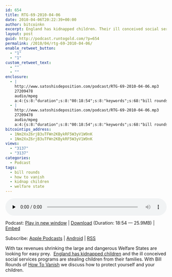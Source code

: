```yaml
---
id: 654
title: RTG-69-2010-04-06
date: 2010-04-06T20:22:39+00:00
author: bitcoinkn
excerpt: England has kidnapped children. Their ill conceived social services programs are taking children away from their families. How to protect your kids from the kidnappers.
layout: post
guid: http://podcast.runtogold.com/?p=654
permalink: /2010/04/rtg-69-2010-04-06/
enable_retweet_button:
  - "1"
  - "1"
custom_retweet_text:
  - ""
  - ""
enclosure:
  - |
    http://www.satoshisdeposition.com/podcast/RTG-69-2010-04-06.mp3
    27209478
    audio/mpeg
    a:4:{s:8:"duration";s:8:"00:18:54";s:8:"keywords";s:68:"bill rounds, how to vanish, welfare states, england kidnaps children";s:6:"author";s:17:"Trace Mayer, J.D.";s:8:"explicit";s:1:"0";}
  - |
    http://www.satoshisdeposition.com/podcast/RTG-69-2010-04-06.mp3
    27209478
    audio/mpeg
    a:4:{s:8:"duration";s:8:"00:18:54";s:8:"keywords";s:68:"bill rounds, how to vanish, welfare states, england kidnaps children";s:6:"author";s:17:"Trace Mayer, J.D.";s:8:"explicit";s:1:"0";}
bitcointips_address:
  - 1Nm2XxZ6rjB3uTFWn2KBykRF5W3yV1W9nK
  - 1Nm2XxZ6rjB3uTFWn2KBykRF5W3yV1W9nK
views:
  - "3137"
  - "3137"
categories:
  - Podcast
tags:
  - bill rounds
  - how to vanish
  - kidnap children
  - welfare state
---
```

<!--powerpress_player-->

<div class="powerpress_player" id="powerpress_player_5660">
  <audio class="wp-audio-shortcode" id="audio-654-71" preload="none" style="width: 100%;" controls="controls"><source type="audio/mpeg" src="http://media.blubrry.com/bitcoinruntogold/p/www.satoshisdeposition.com/podcast/RTG-69-2010-04-06.mp3?_=71" /><a href="http://media.blubrry.com/bitcoinruntogold/p/www.satoshisdeposition.com/podcast/RTG-69-2010-04-06.mp3">http://media.blubrry.com/bitcoinruntogold/p/www.satoshisdeposition.com/podcast/RTG-69-2010-04-06.mp3</a></audio>
</div>

<p class="powerpress_links powerpress_links_mp3">
  Podcast: <a href="http://media.blubrry.com/bitcoinruntogold/p/www.satoshisdeposition.com/podcast/RTG-69-2010-04-06.mp3" class="powerpress_link_pinw" target="_blank" title="Play in new window" onclick="return powerpress_pinw('https://www.bitcoin.kn/?powerpress_pinw=654-podcast');" rel="nofollow">Play in new window</a> | <a href="http://media.blubrry.com/bitcoinruntogold/s/www.satoshisdeposition.com/podcast/RTG-69-2010-04-06.mp3" class="powerpress_link_d" title="Download" rel="nofollow" download="RTG-69-2010-04-06.mp3">Download</a> (Duration: 18:54 &#8212; 25.9MB) | <a href="#" class="powerpress_link_e" title="Embed" onclick="return powerpress_show_embed('654-podcast');" rel="nofollow">Embed</a>
</p>

<p class="powerpress_embed_box" id="powerpress_embed_654-podcast" style="display: none;">
  <input id="powerpress_embed_654-podcast_t" type="text" value="<iframe width=&quot;320&quot; height=&quot;30&quot; src=&quot;https://www.bitcoin.kn/?powerpress_embed=654-podcast&amp;powerpress_player=mediaelement-audio&quot; frameborder=&quot;0&quot; scrolling=&quot;no&quot;></iframe>" onclick="javascript: this.select();" onfocus="javascript: this.select();" style="width: 70%;" readOnly />
</p>

<p class="powerpress_links powerpress_subscribe_links">
  Subscribe: <a href="https://itunes.apple.com/WebObjects/MZStore.woa/wa/viewPodcast?id=301670981&mt=2&ls=1#episodeGuid=http%3A%2F%2Fpodcast.runtogold.com%2F%3Fp%3D654" class="powerpress_link_subscribe powerpress_link_subscribe_itunes" title="Subscribe on Apple Podcasts" rel="nofollow">Apple Podcasts</a> | <a href="https://subscribeonandroid.com/www.bitcoin.kn/feed/podcast/" class="powerpress_link_subscribe powerpress_link_subscribe_android" title="Subscribe on Android" rel="nofollow">Android</a> | <a href="https://www.bitcoin.kn/feed/podcast/" class="powerpress_link_subscribe powerpress_link_subscribe_rss" title="Subscribe via RSS" rel="nofollow">RSS</a>
</p>

With tax revenues shrinking the large and dangerous Welfare States are looking for easy prey.  <a title="british kidnap children" href="http://www.howtovanish.com/2010/04/kidnapped-children/" target="_blank">England has kidnapped children</a> and the ill conceived social services programs are stealing children from their families. With Bill Rounds of <a title="how to vanish" href="http://www.howtovanish.com" target="_blank">How To Vanish</a> we discuss how to protect yourself and your children.